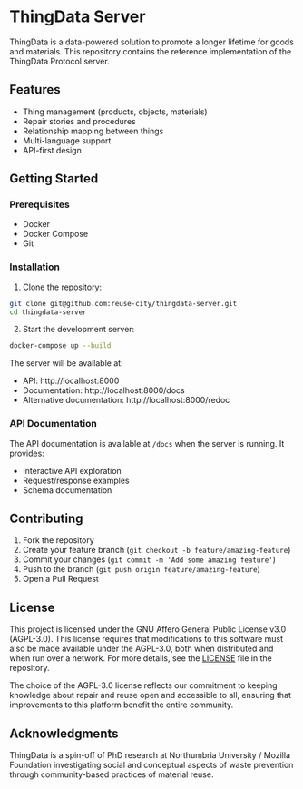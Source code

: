 # ThingData Server

ThingData is a data-powered solution to promote a longer lifetime for goods and materials. This repository contains the reference implementation of the ThingData Protocol server.

## Features

- Thing management (products, objects, materials)
- Repair stories and procedures
- Relationship mapping between things
- Multi-language support
- API-first design

## Getting Started

### Prerequisites

- Docker
- Docker Compose
- Git

### Installation

1. Clone the repository:
```bash
git clone git@github.com:reuse-city/thingdata-server.git
cd thingdata-server
```

2. Start the development server:
```bash
docker-compose up --build
```

The server will be available at:
- API: http://localhost:8000
- Documentation: http://localhost:8000/docs
- Alternative documentation: http://localhost:8000/redoc

### API Documentation

The API documentation is available at `/docs` when the server is running. It provides:
- Interactive API exploration
- Request/response examples
- Schema documentation

## Contributing

1. Fork the repository
2. Create your feature branch (`git checkout -b feature/amazing-feature`)
3. Commit your changes (`git commit -m 'Add some amazing feature'`)
4. Push to the branch (`git push origin feature/amazing-feature`)
5. Open a Pull Request

## License

This project is licensed under the GNU Affero General Public License v3.0 (AGPL-3.0). This license requires that modifications to this software must also be made available under the AGPL-3.0, both when distributed and when run over a network. For more details, see the [LICENSE](LICENSE) file in the repository.

The choice of the AGPL-3.0 license reflects our commitment to keeping knowledge about repair and reuse open and accessible to all, ensuring that improvements to this platform benefit the entire community.

## Acknowledgments

ThingData is a spin-off of PhD research at Northumbria University / Mozilla Foundation investigating social and conceptual aspects of waste prevention through community-based practices of material reuse.
